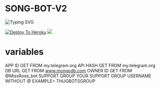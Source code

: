# SONG-BOT-V2
![Typing SVG](https://readme-typing-svg.herokuapp.com/?lines=welcome+To+LALISA's+Repo!;created+by+RAIHAN!;A+simple+SONG+DOWNLOADER+bot!;and+all+futures)</p>


[![Deploy To Heroku](https://www.herokucdn.com/deploy/button.svg)](https://heroku.com/deploy?template=https://github.com/raihanvaliyakath/SONG-BOT-V2)
<img src="https://telegra.ph/file/691c2199852b6eecc8e34.jpg">


# variables
APP ID GET FROM my.telegram.org
API HASH GET FROM my.telegram.org
DB URL GET FROM www.mongodb.com
OWNER ID GET FROM @MissRose_bot
SUPPORT GROUP YOUR SUPPORT GROUP USERNAME WITHOUT @ EXAMPLE= THUGBOTSGROUP


